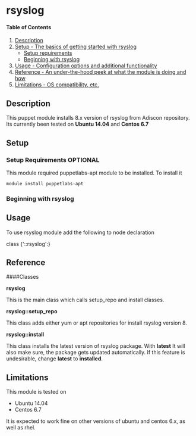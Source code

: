 # rsyslog

#### Table of Contents

1. [Description](#description)
1. [Setup - The basics of getting started with rsyslog](#setup)
    * [Setup requirements](#setup-requirements)
    * [Beginning with rsyslog](#beginning-with-rsyslog)
1. [Usage - Configuration options and additional functionality](#usage)
1. [Reference - An under-the-hood peek at what the module is doing and how](#reference)
1. [Limitations - OS compatibility, etc.](#limitations)

## Description

This puppet module installs 8.x version of rsyslog from Adiscon repository. Its currently been tested on **Ubuntu 14.04** and **Centos 6.7**

## Setup


### Setup Requirements **OPTIONAL**

This module required puppetlabs-apt module to be installed. To install it

```
module install puppetlabs-apt

```



### Beginning with rsyslog


## Usage

To use rsyslog module add the following to node declaration

class {'::rsyslog':}


## Reference

####Classes

**rsyslog**

This is the main class which calls setup_repo and install classes.

**rsyslog::setup_repo**

This class adds either yum or apt repositories for install rsyslog version 8.

**rsyslog::install**

This class installs the latest version of rsyslog package. With **latest** It will also make sure, the package gets updated automatically. If this feature is undesirable, change **latest** to **installed**.

## Limitations

This module is tested on

* Ubuntu 14.04
* Centos 6.7

It is expected to work fine on other versions of ubuntu and centos 6.x, as well as rhel.
